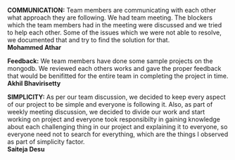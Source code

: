 **COMMUNICATION:** Team members are communicating with each other what approach they are following.
                We had team meeting. The blockers which the team members had in the meeting were discussed and we 
               tried to help each other. Some of the issues which we were not able to resolve, we documented that and try to find the 
               solution for that.               
**Mohammed Athar**
               
               
**Feedback:** We team members have done some sample projects on the mongodb. We reviewed each others works and gave the proper feedback that would be benifitted for the entire team in completing the project in time.
**Akhil Bhavirisetty**
               
               
                  
 **SIMPLICITY:** As per our team discussion, we decided to keep every aspect of our project to be simple and everyone is following it. Also, as part of weekly meeting discussion, we decided to divide our work and start working on project and everyone took responsibilty in gaining knowledge about each challenging thing in our project and explaining it to everyone, so everyone need not to search for everything, which are the things I observed as part of simplicity factor.             
**Saiteja Desu**   
            

